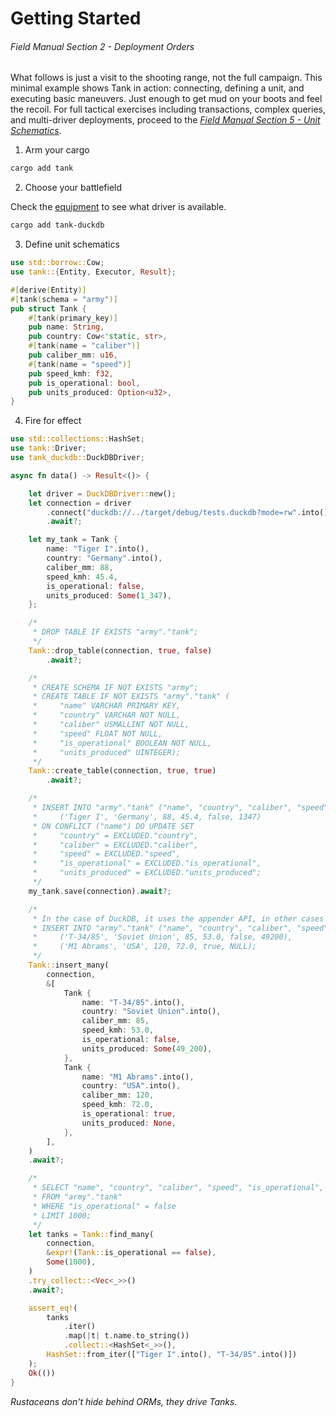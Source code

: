 # Getting Started
###### *Field Manual Section 2* - Deployment Orders

What follows is just a visit to the shooting range, not the full campaign. This minimal example shows Tank in action: connecting, defining a unit, and executing basic maneuvers. Just enough to get mud on your boots and feel the recoil. For full tactical exercises including transactions, complex queries, and multi-driver deployments, proceed to the [*Field Manual Section 5 - Unit Schematics*](5-entity-definition.md).
1) Arm your cargo
```sh
cargo add tank
```

2) Choose your battlefield

Check the [equipment](1-introduction.md#equipment) to see what driver is available.
```sh
cargo add tank-duckdb
```

3) Define unit schematics
```rust
use std::borrow::Cow;
use tank::{Entity, Executor, Result};

#[derive(Entity)]
#[tank(schema = "army")]
pub struct Tank {
    #[tank(primary_key)]
    pub name: String,
    pub country: Cow<'static, str>,
    #[tank(name = "caliber")]
    pub caliber_mm: u16,
    #[tank(name = "speed")]
    pub speed_kmh: f32,
    pub is_operational: bool,
    pub units_produced: Option<u32>,
}
```

4) Fire for effect
```rust
use std::collections::HashSet;
use tank::Driver;
use tank_duckdb::DuckDBDriver;

async fn data() -> Result<()> {

    let driver = DuckDBDriver::new();
    let connection = driver
        .connect("duckdb://../target/debug/tests.duckdb?mode=rw".into())
        .await?;

    let my_tank = Tank {
        name: "Tiger I".into(),
        country: "Germany".into(),
        caliber_mm: 88,
        speed_kmh: 45.4,
        is_operational: false,
        units_produced: Some(1_347),
    };

    /*
     * DROP TABLE IF EXISTS "army"."tank";
     */
    Tank::drop_table(connection, true, false)
        .await?;

    /*
     * CREATE SCHEMA IF NOT EXISTS "army";
     * CREATE TABLE IF NOT EXISTS "army"."tank" (
     *     "name" VARCHAR PRIMARY KEY,
     *     "country" VARCHAR NOT NULL,
     *     "caliber" USMALLINT NOT NULL,
     *     "speed" FLOAT NOT NULL,
     *     "is_operational" BOOLEAN NOT NULL,
     *     "units_produced" UINTEGER);
     */
    Tank::create_table(connection, true, true)
        .await?;

    /*
     * INSERT INTO "army"."tank" ("name", "country", "caliber", "speed", "is_operational", "units_produced") VALUES
     *     ('Tiger I', 'Germany', 88, 45.4, false, 1347)
     * ON CONFLICT ("name") DO UPDATE SET
     *     "country" = EXCLUDED."country",
     *     "caliber" = EXCLUDED."caliber",
     *     "speed" = EXCLUDED."speed",
     *     "is_operational" = EXCLUDED."is_operational",
     *     "units_produced" = EXCLUDED."units_produced";
     */
    my_tank.save(connection).await?;

    /*
     * In the case of DuckDB, it uses the appender API, in other cases the resulting query is:
     * INSERT INTO "army"."tank" ("name", "country", "caliber", "speed", "is_operational", "units_produced") VALUES
     *     ('T-34/85', 'Soviet Union', 85, 53.0, false, 49200),
     *     ('M1 Abrams', 'USA', 120, 72.0, true, NULL);
     */
    Tank::insert_many(
        connection,
        &[
            Tank {
                name: "T-34/85".into(),
                country: "Soviet Union".into(),
                caliber_mm: 85,
                speed_kmh: 53.0,
                is_operational: false,
                units_produced: Some(49_200),
            },
            Tank {
                name: "M1 Abrams".into(),
                country: "USA".into(),
                caliber_mm: 120,
                speed_kmh: 72.0,
                is_operational: true,
                units_produced: None,
            },
        ],
    )
    .await?;

    /*
     * SELECT "name", "country", "caliber", "speed", "is_operational", "units_produced"
     * FROM "army"."tank"
     * WHERE "is_operational" = false
     * LIMIT 1000;
     */
    let tanks = Tank::find_many(
        connection,
        &expr!(Tank::is_operational == false),
        Some(1000),
    )
    .try_collect::<Vec<_>>()
    .await?;

    assert_eq!(
        tanks
            .iter()
            .map(|t| t.name.to_string())
            .collect::<HashSet<_>>(),
        HashSet::from_iter(["Tiger I".into(), "T-34/85".into()])
    );
    Ok(())
}
```

*Rustaceans don't hide behind ORMs, they drive Tanks.*
